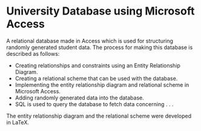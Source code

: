 # University Database using Microsoft Access
A relational database made in Access which is used for structuring randomly generated student data. 
The process for making this database is described as follows:
- Creating relationships and constraints using an Entity Relationship Diagram.
- Creating a relational scheme that can be used with the database.
- Implementing the entity relationship diagram and relational scheme in Microsoft Access.
- Adding randomly generated data into the database.
- SQL is used to query the database to fetch data concerning . . . 

The entity relationship diagram and the relational scheme were developed in LaTeX.
